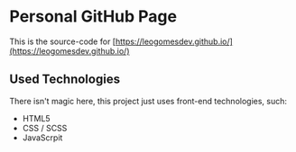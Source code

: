 # Personal GitHub Page

This is the source-code for [https://leogomesdev.github.io/](https://leogomesdev.github.io/)

## Used Technologies

There isn't magic here, this project just uses front-end technologies, such:

- HTML5
- CSS / SCSS
- JavaScrpit
